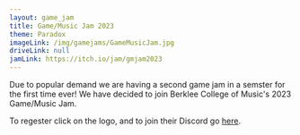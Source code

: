 ```yaml
---
layout: game_jam
title: Game/Music Jam 2023 
theme: Paradox
imageLink: /img/gamejams/GameMusicJam.jpg
driveLink: null
jamLink: https://itch.io/jam/gmjam2023
---
```

<!--Put description here:-->
Due to popular demand we are having a second game jam in a semster for the first time ever! We have decided to join Berklee College of Music's 2023 Game/Music Jam.

To regester click on the logo, and to join their Discord go <a class="aInParagraph" style="white-space: nowrap;" href="https://discord.gg/pt2jFbYTEX">here</a>.